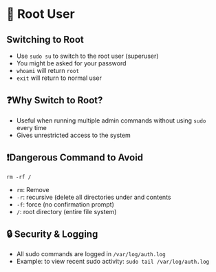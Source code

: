# 👑 Root User 

## Switching to Root

- Use `sudo su` to switch to the root user (superuser)
- You might be asked for your password
- `whoami` will return `root`
- `exit` will return to normal user

## ❓Why Switch to Root?

- Useful when running multiple admin commands without using `sudo` every time
- Gives unrestricted access to the system

## ❗Dangerous Command to Avoid 

`rm -rf /`

- `rm`: Remove
- `-r`: recursive (delete all directories under and contents
- `-f`: force (no confirmation prompt)
- `/`: root directory (entire file system)

## 🔒 Security & Logging

- All sudo commands are logged in `/var/log/auth.log`
- Example: to view recent sudo activity: `sudo tail /var/log/auth.log`

